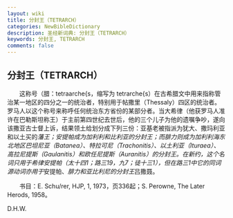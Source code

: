 ```yaml
---
layout: wiki
title: 分封王（TETRARCH）
categories: NewBibleDictionary
description: 圣经新词典: 分封王（TETRARCH）
keywords: 分封王, TETRARCH
comments: false
---
```


## 分封王（TETRARCH）

　　这称号（腊：tetraarche{s，缩写为 tetrarche{s）在古希腊文中用来指称管治某一地区的四分之一的统治者，特别用于帖撒里（Thessaly）四区的统治者。罗马人以这个称号来称呼任何统治东方省份的某部分者。当大希律（他获罗马人准许在巴勒斯坦称王）于主前第四世纪去世后，他的三个儿子为他的遗嘱争吵，遂向该撒亚古士督上诉，结果领土给划分成下列三份：亚基老被指派为犹大、撒玛利亚和以土买的*藩王；安提帕成为加利利和比利亚的分封王；而腓力则成为加利利海东北地区巴坦尼亚（Batanea）、特拉可尼（Trachonitis）、以土利亚（Ituraea）、高拉尼提斯（Gaulanitis）和欧任尼提斯（Auranitis）的分封王。在新约，这个名词只用于希律安提帕（太十四1；路三19，九7；徒十三1），但在路三1中它的同词源动词亦用于*安提帕、*腓力和亚比利尼的分封王*吕撒聂。

　　书目：E. Schu/rer, HJP, 1, 1973，页336起；S. Perowne, The Later Herods, 1958。

D.H.W.








